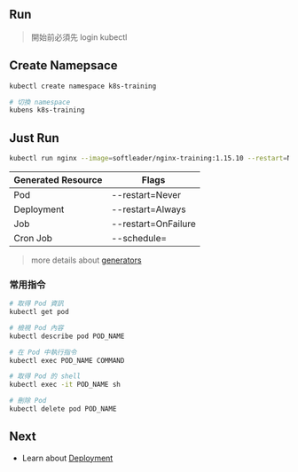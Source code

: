 ## Run

> 開始前必須先 login kubectl

## Create Namepsace

```sh
kubectl create namespace k8s-training

# 切換 namespace
kubens k8s-training
```

## Just Run

```sh
kubectl run nginx --image=softleader/nginx-training:1.15.10 --restart=Never
```

| Generated Resource | Flags |
|---|---|
| Pod | --restart=Never |
| Deployment | --restart=Always |
| Job | --restart=OnFailure |
| Cron Job | --schedule=<cron> |

> more details about [generators](https://kubernetes.io/docs/reference/kubectl/conventions/#generators)

### 常用指令

```sh
# 取得 Pod 資訊
kubectl get pod

# 檢視 Pod 內容
kubectl describe pod POD_NAME

# 在 Pod 中執行指令
kubectl exec POD_NAME COMMAND

# 取得 Pod 的 shell
kubectl exec -it POD_NAME sh

# 刪除 Pod
kubectl delete pod POD_NAME
```

## Next

- Learn about [Deployment](./deploy.md)